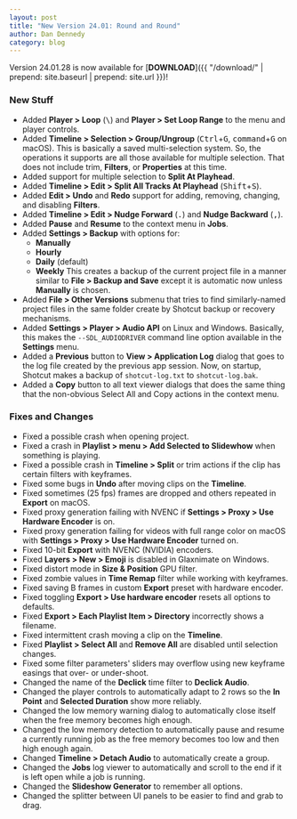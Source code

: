 ```yaml
---
layout: post
title: "New Version 24.01: Round and Round"
author: Dan Dennedy
category: blog
---
```


Version 24.01.28 is now available for [**DOWNLOAD**]({{ "/download/" | prepend: site.baseurl | prepend: site.url }})!

### New Stuff

- Added **Player > Loop** (<kbd>\\</kbd>) and **Player > Set Loop Range** to the menu and player controls.
- Added **Timeline > Selection > Group/Ungroup** (<kbd>Ctrl</kbd>+<kbd>G</kbd>, <kbd>command</kbd>+<kbd>G</kbd> on macOS).
  This is basically a saved multi-selection system. So, the operations it supports are all those available for multiple selection. That does not include trim, **Filters**, or **Properties** at this time.
- Added support for multiple selection to **Split At Playhead**.
- Added **Timeline > Edit > Split All Tracks At Playhead** (<kbd>Shift</kbd>+<kbd>S</kbd>).
- Added **Edit > Undo** and **Redo** support for adding, removing, changing, and disabling **Filters**.
- Added **Timeline > Edit > Nudge Forward** (<kbd>.</kbd>) and **Nudge Backward** (<kbd>,</kbd>).
- Added **Pause** and **Resume** to the context menu in **Jobs**.
- Added **Settings > Backup** with options for:
  - **Manually**
  - **Hourly**
  - **Daily** (default)
  - **Weekly**
  This creates a backup of the current project file in a manner similar to **File > Backup and Save** except it is automatic now unless **Manually** is chosen.
- Added **File > Other Versions** submenu that tries to find similarly-named project files in the same folder create by Shotcut backup or recovery mechanisms.
- Added **Settings > Player > Audio API** on Linux and Windows.
  Basically, this makes the `--SDL_AUDIODRIVER` command line option available in the **Settings** menu.
- Added a **Previous** button to **View > Application Log** dialog that goes to the log file created by the previous app session.
  Now, on startup, Shotcut makes a backup of `shotcut-log.txt` to `shotcut-log.bak`.
- Added a **Copy** button to all text viewer dialogs that does the same thing that the non-obvious Select All and Copy actions in the context menu.

### Fixes and Changes

- Fixed a possible crash when opening project.
- Fixed a crash in **Playlist > menu > Add Selected to Slidewhow** when something is playing.
- Fixed a possible crash in **Timeline > Split** or trim actions if the clip has certain filters with keyframes.
- Fixed some bugs in **Undo** after moving clips on the **Timeline**.
- Fixed sometimes (25 fps) frames are dropped and others repeated in **Export** on macOS.
- Fixed proxy generation failing with NVENC if **Settings > Proxy > Use Hardware Encoder** is on.
- Fixed proxy generation failing for videos with full range color on macOS with **Settings > Proxy > Use Hardware Encoder** turned on.
- Fixed 10-bit **Export** with NVENC (NVIDIA) encoders.
- Fixed **Layers > New > Emoji** is disabled in Glaxnimate on Windows.
- Fixed distort mode in **Size & Position** GPU filter.
- Fixed zombie values in **Time Remap** filter while working with keyframes.
- Fixed saving B frames in custom **Export** preset with hardware encoder.
- Fixed toggling **Export > Use hardware encoder** resets all options to defaults.
- Fixed **Export > Each Playlist Item > Directory** incorrectly shows a filename.
- Fixed intermittent crash moving a clip on the **Timeline**.
- Fixed **Playlist > Select All** and **Remove All** are disabled until selection changes.
- Fixed some filter parameters' sliders may overflow using new keyframe easings that over- or under-shoot.
- Changed the name of the **Declick** time filter to **Declick Audio**.
- Changed the player controls to automatically adapt to 2 rows so the **In Point** and **Selected Duration** show more reliably.
- Changed the low memory warning dialog to automatically close itself when the free memory becomes high enough.
- Changed the low memory detection to automatically pause and resume a currently running job as the free memory becomes too low and then high enough again.
- Changed **Timeline > Detach Audio** to automatically create a group.
- Changed the **Jobs** log viewer to automatically and scroll to the end if it is left open while a job is running.
- Changed the **Slideshow Generator** to remember all options.
- Changed the splitter between UI panels to be easier to find and grab to drag.
